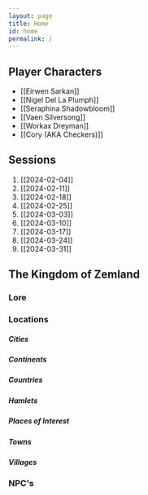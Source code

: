 ```yaml
---
layout: page
title: Home
id: home
permalink: /
---
```

## Player Characters 

- [[Eirwen Sarkan]] 
- [[Nigel Del La Plumph]]
- [[Seraphina Shadowbloom]] 
- [[Vaen Silversong]] 
- [[Workax Dreyman]] 
- [[Cory (AKA Checkers)]] 


## Sessions 

1. [[2024-02-04]] 
2. [[2024-02-11]] 
3. [[2024-02-18]] 
4. [[2024-02-25]] 
5. [[2024-03-03]] 
6. [[2024-03-10]]
7. [[2024-03-17]]
8. [[2024-03-24]]
9. [[2024-03-31]]

## **The Kingdom of Zemland**

### **Lore** 


### **Locations** 


##### Cities


##### Continents 


##### Countries


##### Hamlets


##### Places of Interest


##### Towns


##### Villages


### **NPC's**
